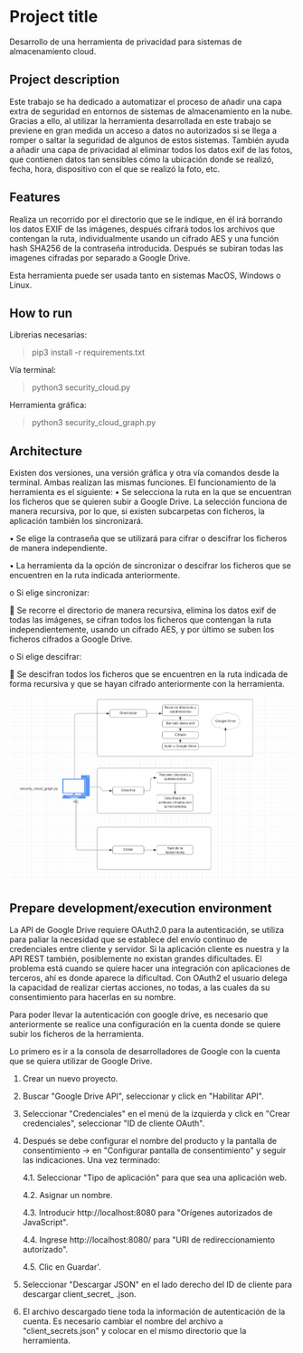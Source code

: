 # Project title
Desarrollo de una herramienta de privacidad para sistemas de almacenamiento cloud.

## Project description

Este trabajo se ha dedicado a automatizar el proceso de añadir una capa extra de seguridad en entornos de sistemas de almacenamiento en la nube. Gracias a ello, al utilizar la herramienta desarrollada en este trabajo se previene en gran medida un acceso a datos no autorizados si se llega a romper o saltar la seguridad de algunos de estos sistemas. También ayuda a añadir una capa de privacidad al eliminar todos los datos exif de las fotos, que contienen datos tan sensibles cómo la ubicación donde se realizó, fecha, hora, dispositivo con el que se realizó la foto, etc.

## Features

Realiza un recorrido por el directorio que se le indique, en él irá borrando los datos EXIF de las imágenes, después cifrará todos los archivos que contengan la ruta, individualmente usando un cifrado AES y una función hash SHA256 de la contraseña introducida. Después se subiran todas las imagenes cifradas por separado a Google Drive.

Esta herramienta puede ser usada tanto en sistemas MacOS, Windows o Linux.


## How to run
Librerias necesarias:
> pip3 install -r requirements.txt

Vía terminal:
> python3 security_cloud.py 

Herramienta gráfica:
> python3 security_cloud_graph.py


## Architecture
Existen dos versiones, una versión gráfica y otra vía comandos desde la terminal. Ambas realizan las mismas funciones. El funcionamiento de la herramienta es el siguiente:
•	Se selecciona la ruta en la que se encuentran los ficheros que se quieren subir a Google Drive. La selección funciona de manera recursiva, por lo que, si existen subcarpetas con ficheros, la aplicación también los sincronizará.

•	Se elige la contraseña que se utilizará para cifrar o descifrar los ficheros de manera independiente.

•	La herramienta da la opción de sincronizar o descifrar los ficheros que se encuentren en la ruta indicada anteriormente.

o	Si elige sincronizar:

	Se recorre el directorio de manera recursiva, elimina los datos exif de todas las imágenes, se cifran todos los ficheros que contengan la ruta independientemente, usando un cifrado AES, y por último se suben los ficheros cifrados a Google Drive.

o	Si elige descifrar:

	Se descifran todos los ficheros que se encuentren en la ruta indicada de forma recursiva y que se hayan cifrado anteriormente con la herramienta.

![Arquitectura](imagenes/Arquitectura.jpg)

## Prepare development/execution environment
La API de Google Drive requiere OAuth2.0 para la autenticación, se utiliza para paliar la necesidad que se establece del envío continuo de credenciales entre cliente y servidor. Si la aplicación cliente es nuestra y la API REST también, posiblemente no existan grandes dificultades. El problema está cuando se quiere hacer una integración con aplicaciones de terceros, ahí es donde aparece la dificultad. Con OAuth2 el usuario delega la capacidad de realizar ciertas acciones, no todas, a las cuales da su consentimiento para hacerlas en su nombre.

Para poder llevar la autenticación con google drive, es necesario que anteriormente se realice una configuración en la cuenta donde se quiere subir los ficheros de la herramienta.

Lo primero es ir a la consola de desarrolladores de Google con la cuenta que se quiera utilizar de Google Drive. 

1.	Crear un nuevo proyecto.

2.	Buscar "Google Drive API", seleccionar y click en "Habilitar API".

3.	Seleccionar "Credenciales" en el menú de la izquierda y click en "Crear credenciales", seleccionar "ID de cliente OAuth".

4.	Después se debe configurar el nombre del producto y la pantalla de consentimiento -> en "Configurar pantalla de consentimiento" y seguir las indicaciones. Una vez terminado:

       4.1.	Seleccionar "Tipo de aplicación" para que sea una aplicación web.
  
       4.2.	Asignar un nombre.
  
       4.3.	Introducir http://localhost:8080 para "Orígenes autorizados de JavaScript".
  
       4.4.	Ingrese http://localhost:8080/ para "URI de redireccionamiento autorizado".
  
       4.5.	Clic en Guardar'.

5.	Seleccionar "Descargar JSON" en el lado derecho del ID de cliente para descargar client_secret_ <ID largo> .json.

6.	El archivo descargado tiene toda la información de autenticación de la cuenta. Es necesario cambiar el nombre del archivo a "client_secrets.json" y colocar en el mismo directorio que la herramienta.

